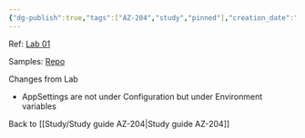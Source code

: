 ```yaml
---
{"dg-publish":true,"tags":["AZ-204","study","pinned"],"creation_date":"2024-04-25 11:22","permalink":"/study/az-204-lab-01-notes/","dgPassFrontmatter":true}
---
```





Ref: [Lab 01](https://microsoftlearning.github.io/AZ-204-DevelopingSolutionsforMicrosoftAzure/Instructions/Labs/AZ-204_lab_01.html)

Samples:  [Repo](https://github.com/MicrosoftLearning/AZ-204-DevelopingSolutionsforMicrosoftAzure.git)

Changes from Lab 
* AppSettings are not under Configuration but under Environment variables


Back to [[Study/Study guide AZ-204\|Study guide AZ-204]]
